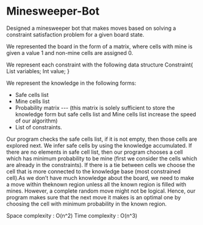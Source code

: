 # Minesweeper-Bot
Designed a minesweeper bot that makes moves based on solving a constraint satisfaction problem for a given board state.

We represented the board in the form of a matrix, where cells with mine is given a value 1 and non-mine cells are assigned 0.

We represent each constraint with the following data structure
    Constraint{
    List variables;
    Int value;
    }

We represent the knowledge in the following forms:
* Safe cells list
* Mine cells list
* Probability matrix --- (this matrix is solely sufficient to store the knowledge form but safe cells list and Mine cells list increase the speed of our algorithm)
* List of constraints.

Our program checks the safe cells list, if it is not empty, then those cells are explored next. We infer safe cells by using the knowledge accumulated. If there are no elements in safe cell list, then our program chooses a cell which has minimum probability to be mine (first we consider the cells which are already in the constraints). If there is a tie between cells we choose the cell that is more connected to the knowledge base (most constrained cell).As we don’t have much knowledge about the board, we need to make a move within theknown region unless all the known region is filled with mines. However, a complete random move might not be logical. Hence, our program makes sure that the next move it makes is an optimal one by choosing the cell with minimum probability in the known region.

Space complexity : O(n^2)
Time complexity : O(n^3)
